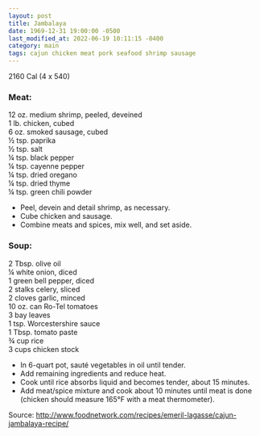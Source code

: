 ```yaml
---
layout: post
title: Jambalaya
date: 1969-12-31 19:00:00 -0500
last_modified_at: 2022-06-19 10:11:15 -0400
category: main
tags: cajun chicken meat pork seafood shrimp sausage
---
```

2160 Cal (4 x 540)

### Meat:

12 oz. medium shrimp, peeled, deveined  
1 lb. chicken, cubed  
6 oz. smoked sausage, cubed  
½ tsp. paprika  
½ tsp. salt  
¼ tsp. black pepper  
¼ tsp. cayenne pepper  
¼ tsp. dried oregano  
¼ tsp. dried thyme  
¼ tsp. green chili powder  

* Peel, devein and detail shrimp, as necessary.
* Cube chicken and sausage.
* Combine meats and spices, mix well, and set aside.

### Soup:

2 Tbsp. olive oil  
¼ white onion, diced  
1 green bell pepper, diced  
2 stalks celery, sliced  
2 cloves garlic, minced  
10 oz. can Ro-Tel tomatoes  
3 bay leaves  
1 tsp. Worcestershire sauce  
1 Tbsp. tomato paste  
¾ cup rice  
3 cups chicken stock  

* In 6-quart pot, sauté vegetables in oil until tender.
* Add remaining ingredients and reduce heat.
* Cook until rice absorbs liquid and becomes tender, about 15 minutes.
* Add meat/spice mixture and cook about 10 minutes until meat is done (chicken should measure 165°F with a meat thermometer).

Source: <http://www.foodnetwork.com/recipes/emeril-lagasse/cajun-jambalaya-recipe/>
